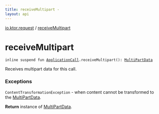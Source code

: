 ```yaml
---
title: receiveMultipart - 
layout: api
---
```


<div class='api-docs-breadcrumbs'><a href="index.html">io.ktor.request</a> / <a href="./receive-multipart.html">receiveMultipart</a></div>

# receiveMultipart

<div class="signature"><code><span class="keyword">inline</span> <span class="keyword">suspend</span> <span class="keyword">fun </span><a href="../io.ktor.application/-application-call/index.html"><span class="identifier">ApplicationCall</span></a><span class="symbol">.</span><span class="identifier">receiveMultipart</span><span class="symbol">(</span><span class="symbol">)</span><span class="symbol">: </span><a href="../io.ktor.http.content/-multi-part-data/index.html"><span class="identifier">MultiPartData</span></a></code></div>

Receives multipart data for this call.

### Exceptions

<code>ContentTransformationException</code> - when content cannot be transformed to the <a href="../io.ktor.http.content/-multi-part-data/index.html">MultiPartData</a>.

**Return**
instance of <a href="../io.ktor.http.content/-multi-part-data/index.html">MultiPartData</a>.

